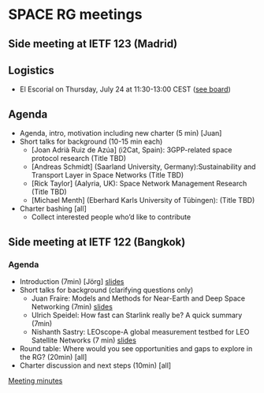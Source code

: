 # SPACE RG meetings

## Side meeting at IETF 123 (Madrid)

## Logistics
* El Escorial on Thursday, July 24 at 11:30-13:00 CEST ([see board](https://trello.com/c/4DBZal5A))

## Agenda
* Agenda, intro, motivation including new charter (5 min) [Juan]
* Short talks for background (10-15 min each)
  * [Joan Adrià Ruiz de Azúa] (i2Cat, Spain): 3GPP-related space protocol research (Title TBD)
  * [Andreas Schmidt] (Saarland University, Germany):Sustainability and Transport Layer in Space Networks (Title TBD)
  * [Rick Taylor] (Aalyria, UK): Space Network Management Research (Title TBD)
  * [Michael Menth] (Eberhard Karls University of Tübingen): (Title TBD)
* Charter bashing [all]
  * Collect interested people who’d like to contribute


## Side meeting at IETF 122 (Bangkok)

### Agenda
* Introduction (7min) [Jörg] [slides](122-side/2025-03-122-side-intro.pdf)
* Short talks for background (clarifying questions only) 
  * Juan Fraire: Models and Methods for Near-Earth and Deep Space Networking (7min) [slides](122-side/2025-03-122-side-Models-and-Methods.pdf)
  * Ulrich Speidel: How fast can Starlink really be? A quick summary (7min)
  * Nishanth Sastry: LEOscope-A global measurement testbed for LEO Satellite Networks (7 min) [slides](122-side/2025-03-122-side-LEOScope.pdf)
* Round table: Where would you see opportunities and gaps to explore in the RG? (20min) [all]
* Charter discussion and next steps (10min) [all]

[Meeting minutes](122-side/122-side-minutes.md)





